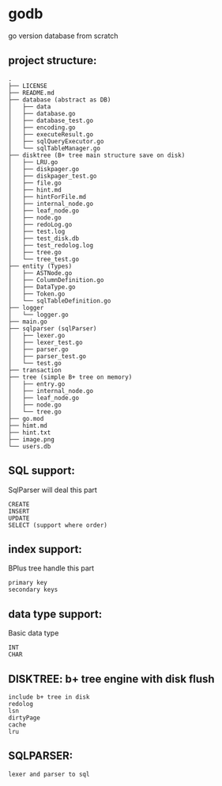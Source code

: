 # godb
go version database from scratch

## project structure:

```
.
├── LICENSE
├── README.md
├── database (abstract as DB)
│   ├── data
│   ├── database.go
│   ├── database_test.go
│   ├── encoding.go
│   ├── executeResult.go
│   ├── sqlQueryExecutor.go
│   └── sqlTableManager.go
├── disktree (B+ tree main structure save on disk)
│   ├── LRU.go
│   ├── diskpager.go
│   ├── diskpager_test.go
│   ├── file.go
│   ├── hint.md
│   ├── hintForFile.md
│   ├── internal_node.go
│   ├── leaf_node.go
│   ├── node.go
│   ├── redoLog.go
│   ├── test.log
│   ├── test_disk.db
│   ├── test_redolog.log
│   ├── tree.go
│   └── tree_test.go
├── entity (Types)
│   ├── ASTNode.go
│   ├── ColumnDefinition.go
│   ├── DataType.go
│   ├── Token.go
│   └── sqlTableDefinition.go
├── logger
│   └── logger.go
├── main.go
├── sqlparser (sqlParser)
│   ├── lexer.go
│   ├── lexer_test.go
│   ├── parser.go
│   ├── parser_test.go
│   └── test.go
├── transaction
├── tree (simple B+ tree on memory)
│   ├── entry.go
│   ├── internal_node.go
│   ├── leaf_node.go
│   ├── node.go
│   └── tree.go
├── go.mod
├── himt.md
├── hint.txt
├── image.png
└── users.db
```

## SQL support:
SqlParser will deal this part

    CREATE
    INSERT
    UPDATE
    SELECT (support where order)

## index support:
BPlus tree handle this part

    primary key
    secondary keys

## data type support:
Basic data type

    INT
    CHAR

## DISKTREE: b+ tree engine with disk flush

    include b+ tree in disk 
    redolog
    lsn
    dirtyPage
    cache
    lru

## SQLPARSER: 

    lexer and parser to sql